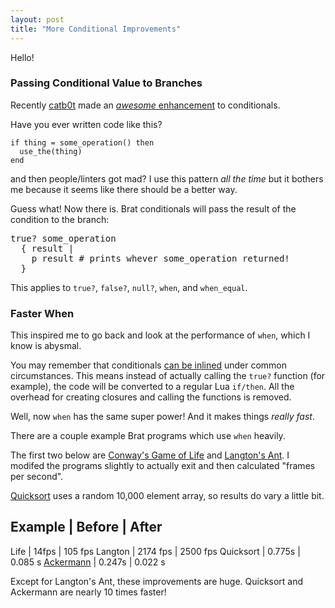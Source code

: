 ```yaml
---
layout: post
title: "More Conditional Improvements"
---
```


Hello!

### Passing Conditional Value to Branches

Recently [catb0t](https://github.com/catb0t) made an [_awesome_ enhancement](https://github.com/presidentbeef/brat/pull/26) to conditionals.

Have you ever written code like this?

    if thing = some_operation() then
      use_the(thing)
    end

and then people/linters got mad? I use this pattern _all the time_ but it bothers me because it seems like there should be a better way.

Guess what! Now there is. Brat conditionals will pass the result of the condition to the branch:

<pre id='vimCodeElement'>
true? some_operation
  <span class="Special">{</span> result |
    <span class="Statement">p</span> result <span class="Comment"># prints whever some_operation returned!</span>
  <span class="Special">}</span>
</pre>

This applies to `true?`, `false?`, `null?`, `when`, and `when_equal`.

### Faster When

This inspired me to go back and look at the performance of `when`, which I know is abysmal.

You may remember that conditionals [can be inlined](http://brat-lang.org//2016/07/17/inlining-conditions-and-more.html) under common circumstances.
This means instead of actually calling the `true?` function (for example), the code will be converted to a regular Lua `if/then`.
All the overhead for creating closures and calling the functions is removed.

Well, now `when` has the same super power! And it makes things _really fast_.

There are a couple example Brat programs which use `when` heavily.

The first two below are [Conway's Game of Life](https://github.com/presidentbeef/brat/blob/7a5e079e7a2194f8535d34e95d8e145165bbd3e5/examples/life.brat)
and [Langton's Ant](https://github.com/presidentbeef/brat/blob/7a5e079e7a2194f8535d34e95d8e145165bbd3e5/examples/langton.brat).
I modifed the programs slightly to actually exit and then calculated "frames per second".

[Quicksort](https://github.com/presidentbeef/brat/blob/7a5e079e7a2194f8535d34e95d8e145165bbd3e5/examples/quicksort.brat) uses a random 10,000 element array, so results do vary a little bit.


Example     | Before | After
--------------------------------
Life        | 14fps    | 105 fps
Langton     | 2174 fps | 2500 fps
Quicksort   | 0.775s   | 0.085 s
[Ackermann](https://github.com/presidentbeef/brat/blob/7a5e079e7a2194f8535d34e95d8e145165bbd3e5/examples/ackermann.brat)   | 0.247s   | 0.022 s

Except for Langton's Ant, these improvements are huge. Quicksort and Ackermann are nearly 10 times faster!
